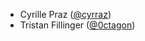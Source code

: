 * Cyrille Praz ([@cyrraz](https://github.com/cyrraz))
* Tristan Fillinger ([@0ctagon](https://github.com/0ctagon))

